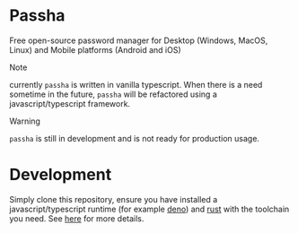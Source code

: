 # Passha 

Free open-source password manager for Desktop (Windows, MacOS, Linux) and Mobile platforms (Android and iOS)

> [!NOTE]
> currently `passha` is written in vanilla typescript. When there is a need sometime in the future, `passha` will be refactored using a 
> javascript/typescript framework.

> [!WARNING]
> `passha` is still in development and is not ready for production usage.

# Development

Simply clone this repository, ensure you have installed a javascript/typescript runtime (for example [deno](https://deno.com))
and [rust](https://rustlang.org) with the toolchain you need. See [here](https://v2.tauri.app/start/prerequisites/) for more details. 
